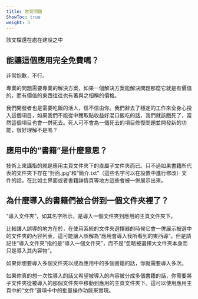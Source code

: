 ```yaml
---
title: 常見問題
ShowToc: true
weight: 3
---
```


該文檔還在處在建設之中

## 能讓這個應用完全免費嗎？

非常抱歉，不行。

專業的問題需要專業的解決方案，如果一個解決方案能解決問題那麼它就是有價值的，而有價值的東西往往也有著與之相稱的價格。

我們開發者也是需要吃飯的活人，信不信由你。我們辭去了穩定的工作來全身心投入這個項目，如果我們不能從中獲取點收益好混口飯吃的話，我們就該餓死了，當然這個項目也會一併死去。死人可不會為一個死去的項目修復問題並開發新的功能，很好理解不是嗎？

## 應用中的“書籍”是什麼意思？

技術上來講指的就是應用主頁文件夾下的直屬子文件夾而已。只不過如果書籍所代表的文件夾下存在“封面.jpg”和“簡介.txt”（這些名字可以在設置中進行修改）文件的話，在比如主界面或者書籍詳情頁等地方這些會被一併展示出來。

## 為什麼導入的書籍們被合併到一個文件夾裡了？

“導入文件夾”，如其名字所示，是導入一個文件夾到應用的主頁文件夾下。

比較讓人誤導的地方在於，在使用系統的文件夾選擇器的時候它會一併展示被選中的文件夾的內容列表，這可能讓人誤解為“應用會導入我所看到的東西導”。但是請記住“導入文件夾”指的是“導入一個文件夾”，而不是“忽略被選擇大文件夾本身而只是導入其內容物”。

如果你想要導入多個文件夾以成為應用中的多個書籍的話，你就需要導入多次。

如果你真的想一次性導入的話又希望被導入的內容被分成多個書籍的話，你需要將子文件夾從被導入的那個文件夾中移動到應用的主頁文件夾下。這可以使用應用主頁中的“文件”選項卡中的批量操作功能來實現。